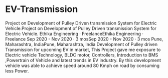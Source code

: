 # EV-Transmission
Project on Development of Pulley Driven transmission System for Electric Vehicle.Project on Development of Pulley Driven transmission System for Electric Vehicle. Ethika Engineering · FreelanceEthika Engineering · Freelance Sep 2020 - Nov 2020 · 3 mosSep 2020 - Nov 2020 · 3 mos Pune, Maharashtra, IndiaPune, Maharashtra, India Development of Pulley driven Transmission for upcoming EV in market, This Project gave me exposure to Electric vehicle Technology, BLDC motor, Controllers, Introduction to BMS ,Powertrain of Vehicle and latest trends in EV industry. By this development vehicle was able to achieve speed around 80 Kmph on road by consuming less Power.
